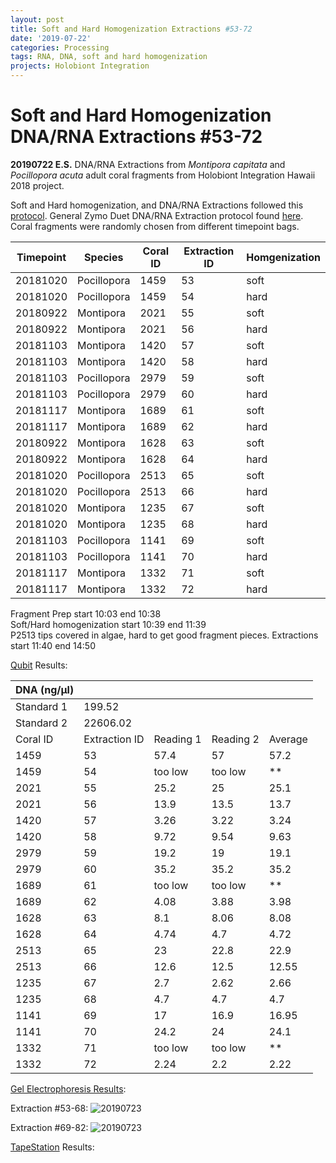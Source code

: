 ```yaml
---
layout: post
title: Soft and Hard Homogenization Extractions #53-72
date: '2019-07-22'
categories: Processing
tags: RNA, DNA, soft and hard homogenization
projects: Holobiont Integration
---
```


# Soft and Hard Homogenization DNA/RNA Extractions #53-72

**20190722 E.S.**
DNA/RNA Extractions from *Montipora capitata* and *Pocillopora acuta* adult coral fragments from Holobiont Integration Hawaii 2018 project.  

Soft and Hard homogenization, and DNA/RNA Extractions followed this [protocol](https://github.com/emmastrand/EmmaStrand_Notebook/blob/master/_posts/2019-06-05-Soft-and-Hard-Homogenization-Protocol.md). General Zymo Duet DNA/RNA Extraction protocol found [here](https://github.com/emmastrand/EmmaStrand_Notebook/blob/master/_posts/2019-05-31-Zymo-Duet-RNA-DNA-Extraction-Protocol.md).  
Coral fragments were randomly chosen from different timepoint bags.

| Timepoint | Species     | Coral ID | Extraction ID | Homgenization |
|-----------|-------------|----------|---------------|---------------|
| 20181020  | Pocillopora | 1459     | 53            | soft          |
| 20181020  | Pocillopora | 1459     | 54            | hard          |
| 20180922  | Montipora   | 2021     | 55            | soft          |
| 20180922  | Montipora   | 2021     | 56            | hard          |
| 20181103  | Montipora   | 1420     | 57            | soft          |
| 20181103  | Montipora   | 1420     | 58            | hard          |
| 20181103  | Pocillopora | 2979     | 59            | soft          |
| 20181103  | Pocillopora | 2979     | 60            | hard          |
| 20181117  | Montipora   | 1689     | 61            | soft          |
| 20181117  | Montipora   | 1689     | 62            | hard          |
| 20180922  | Montipora   | 1628     | 63            | soft          |
| 20180922  | Montipora   | 1628     | 64            | hard          |
| 20181020  | Pocillopora | 2513     | 65            | soft          |
| 20181020  | Pocillopora | 2513     | 66            | hard          |
| 20181020  | Montipora   | 1235     | 67            | soft          |
| 20181020  | Montipora   | 1235     | 68            | hard          |
| 20181103  | Pocillopora | 1141     | 69            | soft          |
| 20181103  | Pocillopora | 1141     | 70            | hard          |
| 20181117  | Montipora   | 1332     | 71            | soft          |
| 20181117  | Montipora   | 1332     | 72            | hard          |

Fragment Prep start 10:03 end 10:38  
Soft/Hard homogenization start 10:39 end 11:39  
P2513 tips covered in algae, hard to get good fragment pieces.
Extractions start 11:40 end 14:50  

[Qubit](https://github.com/emmastrand/EmmaStrand_Notebook/blob/master/_posts/2019-05-31-Qubit-Protocol.md) Results:  

| DNA (ng/μl)       |               |           |           |         |
|------------|---------------|-----------|-----------|---------|
| Standard 1 | 199.52        |           |           |         |
| Standard 2 | 22606.02      |           |           |         |
| Coral ID   | Extraction ID | Reading 1 | Reading 2 | Average |
| 1459       | 53            | 57.4      | 57        | 57.2    |
| 1459       | 54            | too low   | too low   | **      |
| 2021       | 55            | 25.2      | 25        | 25.1    |
| 2021       | 56            | 13.9      | 13.5      | 13.7    |
| 1420       | 57            | 3.26      | 3.22      | 3.24    |
| 1420       | 58            | 9.72      | 9.54      | 9.63    |
| 2979       | 59            | 19.2      | 19        | 19.1    |
| 2979       | 60            | 35.2      | 35.2      | 35.2    |
| 1689       | 61            | too low   | too low   | **      |
| 1689       | 62            | 4.08      | 3.88      | 3.98    |
| 1628       | 63            | 8.1       | 8.06      | 8.08    |
| 1628       | 64            | 4.74      | 4.7       | 4.72    |
| 2513       | 65            | 23        | 22.8      | 22.9    |
| 2513       | 66            | 12.6      | 12.5      | 12.55   |
| 1235       | 67            | 2.7       | 2.62      | 2.66    |
| 1235       | 68            | 4.7       | 4.7       | 4.7     |
| 1141       | 69            | 17        | 16.9      | 16.95   |
| 1141       | 70            | 24.2      | 24        | 24.1    |
| 1332       | 71            | too low   | too low   | **      |
| 1332       | 72            | 2.24      | 2.2       | 2.22    |

[Gel Electrophoresis Results](https://github.com/emmastrand/EmmaStrand_Notebook/blob/master/_posts/2019-07-16-Gel-Electrophoresis-Protocol.md):

Extraction #53-68:
![20190723]()

Extraction #69-82: 
![20190723]()

[TapeStation](https://github.com/emmastrand/EmmaStrand_Notebook/blob/master/_posts/2019-05-31-TapeStation-Protocol.md) Results:
